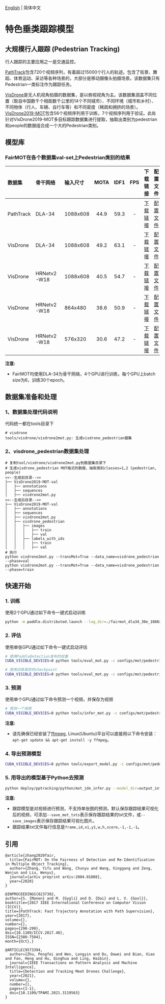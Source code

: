 [English](README.md) | 简体中文
# 特色垂类跟踪模型

## 大规模行人跟踪 (Pedestrian Tracking)

行人跟踪的主要应用之一是交通监控。

[PathTrack](https://www.trace.ethz.ch/publications/2017/pathtrack/index.html)包含720个视频序列，有着超过15000个行人的轨迹。包含了街景、舞蹈、体育运动、采访等各种场景的，大部分是移动摄像头拍摄场景。该数据集只有Pedestrian一类标注作为跟踪任务。

[VisDrone](http://aiskyeye.com)是无人机视角拍摄的数据集，是以俯视视角为主。该数据集涵盖不同位置（取自中国数千个相距数千公里的14个不同城市）、不同环境（城市和乡村）、不同物体（行人、车辆、自行车等）和不同密度（稀疏和拥挤的场景）。[VisDrone2019-MOT](https://github.com/VisDrone/VisDrone-Dataset)包含56个视频序列用于训练，7个视频序列用于验证。此处针对VisDrone2019-MOT多目标跟踪数据集进行提取，抽取出类别为pedestrian和people的数据组合成一个大的Pedestrian类别。


## 模型库

### FairMOT在各个数据集val-set上Pedestrian类别的结果

|    数据集      |  骨干网络   |  输入尺寸 |  MOTA  |  IDF1  |  FPS   |  下载链接 | 配置文件 |
| :-------------| :-------- | :------- | :----: | :----: | :----: | :-----: |:------: |
|  PathTrack    |   DLA-34  | 1088x608 |  44.9 |    59.3   |    -   |[下载链接](https://paddledet.bj.bcebos.com/models/mot/fairmot_dla34_30e_1088x608_pathtrack.pdparams) | [配置文件](./fairmot_dla34_30e_1088x608_pathtrack.yml) |
|  VisDrone     |   DLA-34  | 1088x608 |  49.2 |   63.1 |    -   | [下载链接](https://paddledet.bj.bcebos.com/models/mot/fairmot_dla34_30e_1088x608_visdrone_pedestrian.pdparams) | [配置文件](./fairmot_dla34_30e_1088x608_visdrone_pedestrian.yml) |
|  VisDrone     | HRNetv2-W18| 1088x608 |  40.5 |   54.7 |    -   | [下载链接](https://paddledet.bj.bcebos.com/models/mot/fairmot_hrnetv2_w18_dlafpn_30e_1088x608_visdrone_pedestrian.pdparams) | [配置文件](./fairmot_hrnetv2_w18_dlafpn_30e_1088x608_visdrone_pedestrian.yml) |
|  VisDrone     | HRNetv2-W18| 864x480 |  38.6 |   50.9 |    -   | [下载链接](https://paddledet.bj.bcebos.com/models/mot/fairmot_hrnetv2_w18_dlafpn_30e_864x480_visdrone_pedestrian.pdparams) | [配置文件](./fairmot_hrnetv2_w18_dlafpn_30e_864x480_visdrone_pedestrian.yml) |
|  VisDrone     | HRNetv2-W18| 576x320 |  30.6 |   47.2 |    -   | [下载链接](https://paddledet.bj.bcebos.com/models/mot/fairmot_hrnetv2_w18_dlafpn_30e_576x320_visdrone_pedestrian.pdparams) | [配置文件](./fairmot_hrnetv2_w18_dlafpn_30e_576x320_visdrone_pedestrian.yml) |

**注意:**
 - FairMOT均使用DLA-34为骨干网络，4个GPU进行训练，每个GPU上batch size为6，训练30个epoch。


## 数据集准备和处理

### 1、数据集处理代码说明
代码统一都在tools目录下
```
# visdrone
tools/visdrone/visdrone2mot.py: 生成visdrone_pedestrian据集
```

### 2、visdrone_pedestrian数据集处理
```
# 复制tool/visdrone/visdrone2mot.py到数据集目录下
# 生成visdrone_pedestrian MOT格式的数据，抽取类别classes=1,2 (pedestrian, people)
<<--生成前目录-->>
├── VisDrone2019-MOT-val
│   ├── annotations
│   ├── sequences
│   ├── visdrone2mot.py
<<--生成后目录-->>
├── VisDrone2019-MOT-val
│   ├── annotations
│   ├── sequences
│   ├── visdrone2mot.py
│   ├── visdrone_pedestrian
│   │   ├── images
│   │   │   ├── train
│   │   │   ├── val
│   │   ├── labels_with_ids
│   │   │   ├── train
│   │   │   ├── val
# 执行
python visdrone2mot.py --transMot=True --data_name=visdrone_pedestrian --phase=val
python visdrone2mot.py --transMot=True --data_name=visdrone_pedestrian --phase=train
```

## 快速开始

### 1. 训练
使用2个GPU通过如下命令一键式启动训练
```bash
python -m paddle.distributed.launch --log_dir=./fairmot_dla34_30e_1088x608_visdrone_pedestrian/ --gpus 0,1 tools/train.py -c configs/mot/pedestrian/fairmot_dla34_30e_1088x608_visdrone_pedestrian.yml
```

### 2. 评估
使用单张GPU通过如下命令一键式启动评估
```bash
# 使用PaddleDetection发布的权重
CUDA_VISIBLE_DEVICES=0 python tools/eval_mot.py -c configs/mot/pedestrian/fairmot_dla34_30e_1088x608_visdrone_pedestrian.yml -o weights=https://paddledet.bj.bcebos.com/models/mot/fairmot_dla34_30e_1088x608_visdrone_pedestrian.pdparams

# 使用训练保存的checkpoint
CUDA_VISIBLE_DEVICES=0 python tools/eval_mot.py -c configs/mot/pedestrian/fairmot_dla34_30e_1088x608_visdrone_pedestrian.yml -o weights=output/fairmot_dla34_30e_1088x608_visdrone_pedestrian/model_final.pdparams
```

### 3. 预测
使用单个GPU通过如下命令预测一个视频，并保存为视频
```bash
# 预测一个视频
CUDA_VISIBLE_DEVICES=0 python tools/infer_mot.py -c configs/mot/pedestrian/fairmot_dla34_30e_1088x608_visdrone_pedestrian.yml -o weights=https://paddledet.bj.bcebos.com/models/mot/fairmot_dla34_30e_1088x608_visdrone_pedestrian.pdparams --video_file={your video name}.mp4  --save_videos
```
**注意:**
 - 请先确保已经安装了[ffmpeg](https://ffmpeg.org/ffmpeg.html), Linux(Ubuntu)平台可以直接用以下命令安装：`apt-get update && apt-get install -y ffmpeg`。

### 4. 导出预测模型
```bash
CUDA_VISIBLE_DEVICES=0 python tools/export_model.py -c configs/mot/pedestrian/fairmot_dla34_30e_1088x608_visdrone_pedestrian.yml -o weights=https://paddledet.bj.bcebos.com/models/mot/fairmot_dla34_30e_1088x608_visdrone_pedestrian.pdparams
```

### 5. 用导出的模型基于Python去预测
```bash
python deploy/pptracking/python/mot_jde_infer.py --model_dir=output_inference/fairmot_dla34_30e_1088x608_visdrone_pedestrian --video_file={your video name}.mp4 --device=GPU --save_mot_txts
```
**注意:**
 - 跟踪模型是对视频进行预测，不支持单张图的预测，默认保存跟踪结果可视化后的视频，可添加`--save_mot_txts`表示保存跟踪结果的txt文件，或`--save_images`表示保存跟踪结果可视化图片。
 - 跟踪结果txt文件每行信息是`frame,id,x1,y1,w,h,score,-1,-1,-1`。

## 引用
```
@article{zhang2020fair,
  title={FairMOT: On the Fairness of Detection and Re-Identification in Multiple Object Tracking},
  author={Zhang, Yifu and Wang, Chunyu and Wang, Xinggang and Zeng, Wenjun and Liu, Wenyu},
  journal={arXiv preprint arXiv:2004.01888},
  year={2020}
}

@INPROCEEDINGS{8237302,
author={S. {Manen} and M. {Gygli} and D. {Dai} and L. V. {Gool}},
booktitle={2017 IEEE International Conference on Computer Vision (ICCV)},
title={PathTrack: Fast Trajectory Annotation with Path Supervision},
year={2017},
volume={},
number={},
pages={290-299},
doi={10.1109/ICCV.2017.40},
ISSN={2380-7504},
month={Oct},}

@ARTICLE{9573394,
  author={Zhu, Pengfei and Wen, Longyin and Du, Dawei and Bian, Xiao and Fan, Heng and Hu, Qinghua and Ling, Haibin},
  journal={IEEE Transactions on Pattern Analysis and Machine Intelligence},
  title={Detection and Tracking Meet Drones Challenge},
  year={2021},
  volume={},
  number={},
  pages={1-1},
  doi={10.1109/TPAMI.2021.3119563}
}
```
